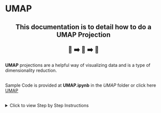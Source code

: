 # UMAP
<h2 align="center">
  
  This documentation is to detail how to do a UMAP Projection
  <br>
  
  📝 ➡️ 📐 ➡️ 📄
</h2>

<div>
  
**UMAP** projections are a helpful way of visualizing data and is a type of dimensionality reduction. <br> <br>

Sample Code is provided at **UMAP.ipynb** in the *UMAP* folder or click here [UMAP](https://github.com/SelvinTo/CompChem-Resources/blob/ac8fb2cefa1ec46270b0eea8b3e1e198def3ef9f/UMAP/UMAP.ipynb)
<br>
<br>

<details>
  <summary> Click to view Step by Step Instructions </summary>
  
  ## Instructions
  
  1. **Step 1**: Copy the code as provided in UMAP.ipynb, this will create a UMAP projection of a list of SMILES. <br> <br> Install neccessary libraries.  

<div> 
   
    pip install pandas
  
</div>
   
    pip install rdkit

<div> 
   
    pip install umap-learn
  
</div>
    
    pip install matplotlib

<div> 
    
    pip install openpyxl
  
</div>

    import numpy as np
    import pandas as pd
    import matplotlib.pyplot as plt
    from matplotlib.colors import ListedColormap,LinearSegmentedColormap
    from sklearn.cluster import KMeans

    from rdkit import Chem,Geometry
    from rdkit.Chem import rdmolfiles, AllChem, rdMolAlign,rdmolops, Descriptors, Draw

    from collections import Counter
    from rdkit.Chem import AllChem
    from rdkit import Chem, DataStructs
    import numpy as np
    import pandas as pd    
    
  2. **Step 2**: Create ECFP Calculator 
<div> 
   
    #This calculates the molecular vectors from smiles strings
    class ECFPCalculator:
      def __init__(self, smiles):
          self.mols = [Chem.MolFromSmiles(i) for i in smiles]
          self.smiles = smiles

      def mol2fp(self, mol, radius = 3):
          fp = AllChem.GetMorganFingerprintAsBitVect(mol, radius = radius)
          array = np.zeros((1,))
          Chem.DataStructs.ConvertToNumpyArray(fp, array)
          return array

      def compute_ECFP6(self, name):
          bit_headers = ['bit' + str(i) for i in range(2048)]
          arr = np.empty((0,2048), int).astype(int)
          for i in self.mols:
              fp = self.mol2fp(i)
              arr = np.vstack((arr, fp))
          df_ecfp6 = pd.DataFrame(np.asarray(arr).astype(int),columns=bit_headers)
          df_ecfp6.insert(loc=0, column='smiles', value=self.smiles)
          df_ecfp6.to_csv(name[:-4]+'_ECFP6.csv', index=False)
  

  4. **Step 3**: Input SMILES 

<div> 
   
    # Read the Excel file containing SMILES strings
    df = pd.read_excel('UMAP_Test_Smiles.xlsx')

    #Looks for a column named 'smiles' and converts it into a list
    smiles_list = df['smiles'].tolist()

    # Create an instance of the class with the SMILES strings
    ecfp_calculator = ECFPCalculator(smiles_list)

    # Specify the name of the output CSV file
    output_csv_name = "ECFP_test_output.csv"

    # Compute ECFP6 fingerprints and save the results to a CSV file
    ecfp_calculator.compute_ECFP6(output_csv_name)

    # Read the CSV file containing the ECFP6 fingerprints
    df_ecfp6 = pd.read_csv("ECFP_test_output_ECFP6.csv")

    # Verify the contents of the DataFrame
    print(df_ecfp6.head())  # Display the first few rows of the DataFrame
  
</div>
   
    pip install openpyxl
    
<div> 
   
    import pandas as pd
  
</div>
   
    # Read the Excel file
    df = pd.read_excel('example_smiles.xlsx')
    df.head(4)
<img src="Screenshot 2024-07-22 142052.png" width="40%"/>  <br> 
<div> 
   
    for _, row in df.iterrows():
    smile_num = row['Smile #']
    smiles = row['smiles']
    
    # Generate the output file name
    output_file = f'{smile_num}.xyz'
    
    # Convert SMILES to .xyz and save the file
    smiles_to_xyz(smiles, output_file)
<br>
This will have converted all the SMILES string into their respective xyz files.   
<h2 align="center">
   The xyz files can then be opened in software like Avogadro to visualize the molecule or be converted into other file formats. <br><br>
<img src="Screenshot 2024-06-21 at 12.26.24 PM.png" width="60%"/>  <br> 

</h2>

</div>  
</details>
